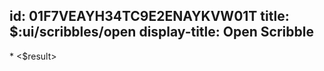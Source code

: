 id: 01F7VEAYH34TC9E2ENAYKVW01T
title: $:ui/scribbles/open
display-title: Open Scribble
---

<TextInput label="search" bind="query" />
<Query query="Get-Scribbles | With-Title '${query}'" bind="results" />
<For values="results" bind="result">
* <$result>
</For>
